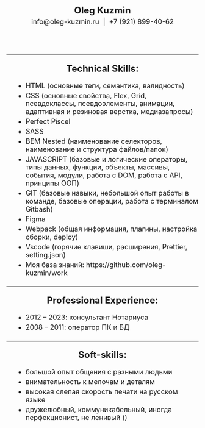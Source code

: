 <header style="position: relative; padding-top: 20px; padding-bottom: 20px">
  <h1 style="font-size: 24px; margin: 0 0 5px 0; padding: 0; text-align: center">Oleg Kuzmin</h1>
  <address
    style="
      margin: 0;
      padding: 0;
      display: flex;
      justify-content: center;
      font-style: normal;
      gap: 10px;
      font-size: 18px;
    "
  >
    <span>info@oleg-kuzmin.ru</span>
    <span>|</span>
    <span>+7 (921) 899-40-62</span>
  </address>
</header>

<div style="border-bottom: 2px solid black"></div>

<main style="display: flex; justify-content: center; flex-direction: column">
  <h2 style="font-size: 24px; margin: 0; padding: 20px 0 20px; text-align: center">Technical Skills:</h2>
  <ul
    style="margin: 0; padding-left: 10%; padding-bottom: 20px; display: flex; flex-direction: column; font-size: 18px"
  >
    <li style="padding-bottom: 5px">HTML (основные теги, семантика, валидность)</li>
    <li style="padding-bottom: 5px">
      CSS (основные свойства, Flex, Grid, псевдоклассы, псевдоэлементы, анимации, адаптивная и резиновая верстка,
      медиазапросы)
    </li>
    <li style="padding-bottom: 5px">Perfect Piscel</li>
    <li style="padding-bottom: 5px">SASS</li>
    <li style="padding-bottom: 5px">BEM Nested (наименование селекторов, наименование и структура файлов/папок)</li>
    <li style="padding-bottom: 5px">
      JAVASCRIPT (базовые и логические операторы, типы данных, функции, объекты, массивы, события, модули, работа с DOM,
      работа с API, принципы ООП)
    </li>
    <li style="padding-bottom: 5px">
      GIT (базовые навыки, небольшой опыт работы в команде, базовые операции, работа c терминалом Gitbash)
    </li>
    <li style="padding-bottom: 5px">Figma</li>
    <li style="padding-bottom: 5px">Webpack (общая информация, плагины, настройка сборки, deploy)</li>
    <li style="padding-bottom: 5px">Vscode (горячие клавиши, расширения, Prettier, setting.json)</li>
    <li style="padding-bottom: 5px">Моя база знаний: https://github.com/oleg-kuzmin/work</li>
  </ul>

  <div style="border-bottom: 2px solid black"></div>

  <h2 style="font-size: 24px; margin: 0; padding: 20px 0 20px; text-align: center">Professional Experience:</h2>
  <ul
    style="margin: 0; padding-left: 10%; padding-bottom: 20px; display: flex; flex-direction: column; font-size: 18px"
  >
    <li style="padding-bottom: 5px">2012 – 2023: консультант Нотариуса</li>
    <li style="padding-bottom: 5px">2008 – 2011: оператор ПК и БД</li>
  </ul>

  <div style="border-bottom: 2px solid black"></div>

  <h2 style="font-size: 24px; margin: 0; padding: 20px 0 20px; text-align: center">Soft-skills:</h2>

  <ul
    style="margin: 0; padding-left: 10%; padding-bottom: 20px; display: flex; flex-direction: column; font-size: 18px"
  >
    <li style="padding-bottom: 5px">большой опыт общения с разными людьми</li>
    <li style="padding-bottom: 5px">внимательность к мелочам и деталям</li>
    <li style="padding-bottom: 5px">высокая слепая скорость печати на русском языке</li>
    <li style="padding-bottom: 5px">дружелюбный, коммуникабельный, иногда перфекционист, не ленивый ))</li>
  </ul>
</main>
